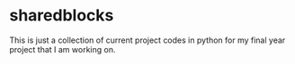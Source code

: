 # sharedblocks
This is just a collection of current project codes in python for my final year project that I am working on.
